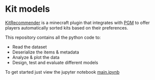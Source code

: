 # Kit models

[KitRecommender](https://github.com/Pablete1234/KitRecommender) is a minecraft plugin that integrates with [PGM](https://github.com/PGMDev/PGM) to offer players
automatically sorted kits based on their preferences.

This repository contains all the python code to:
 - Read the dataset
 - Deserialize the items & metadata
 - Analyze & plot the data
 - Design, test and evaluate different models

To get started just view the jupyter notebook [main.ipynb](main.ipynb)
